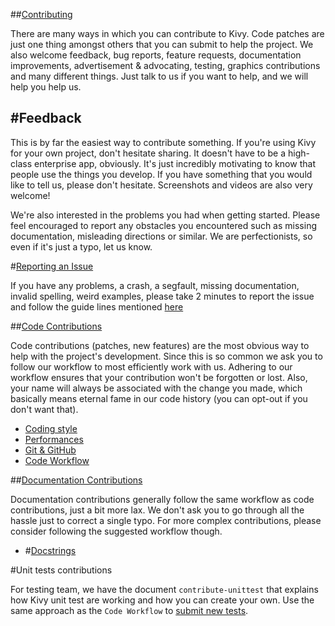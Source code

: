 ##[Contributing](http://kivy.org/docs/contribute.html)

There are many ways in which you can contribute to Kivy.
Code patches are just one thing amongst others that you can submit to help the
project. We also welcome feedback, bug reports, feature requests, documentation
improvements, advertisement & advocating, testing, graphics contributions and
many different things. Just talk to us if you want to help, and we will help you
help us.

#Feedback
--------

This is by far the easiest way to contribute something. If you're using
Kivy for your own project, don't hesitate sharing. It doesn't have to be a
high-class enterprise app, obviously. It's just incredibly motivating to
know that people use the things you develop. If you have something that
you would like to tell us, please don't
hesitate. Screenshots and videos are also very welcome!


We're also interested in the problems you had when getting started. Please
feel encouraged to report any obstacles you encountered such as missing
documentation, misleading directions or similar.
We are perfectionists, so even if it's just a typo, let us know.

#[Reporting an Issue](http://kivy.org/docs/contribute.html#reporting-an-issue)

If you have any problems, a crash, a segfault, missing documentation, invalid
spelling, weird examples, please take 2 minutes to report the issue and follow
the guide lines mentioned [here](http://kivy.org/docs/contribute.html#reporting-an-issue)

##[Code Contributions](http://kivy.org/docs/contribute.html#code-contributions)

Code contributions (patches, new features) are the most obvious way to help with
the project's development. Since this is so common we ask you to follow our
workflow to most efficiently work with us. Adhering to our workflow ensures that
your contribution won't be forgotten or lost. Also, your name will always be
associated with the change you made, which basically means eternal fame in our
code history (you can opt-out if you don't want that).


* [Coding style](http://kivy.org/docs/contribute.html#coding-style)
* [Performances](http://kivy.org/docs/contribute.html#performances)
* [Git & GitHub](http://kivy.org/docs/contribute.html#git-github)
* [Code Workflow](http://kivy.org/docs/contribute.html#code-workflow)

##[Documentation Contributions](http://kivy.org/docs/contribute.html#documentation-contributions)

Documentation contributions generally follow the same workflow as code
contributions, just a bit more lax. We don't ask you to go through all the
hassle just to correct a single typo. For more complex contributions, please
consider following the suggested workflow though.


* #[Docstrings](http://kivy.org/docs/contribute.html#docstrings)


#Unit tests contributions

For testing team, we have the document `contribute-unittest` that
explains how Kivy unit test are working and how you can create your own. Use the
same approach as the `Code Workflow` to [submit new tests](http://kivy.org/docs/contribute.html#unit-tests-contributions).


